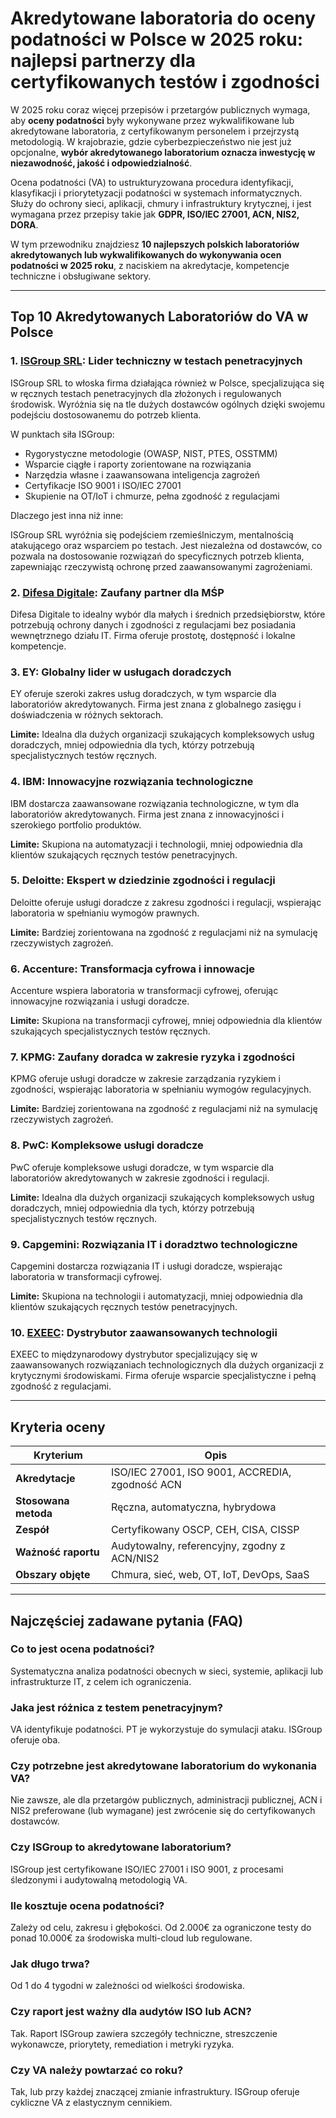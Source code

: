 # Akredytowane laboratoria do oceny podatności w Polsce w 2025 roku: najlepsi partnerzy dla certyfikowanych testów i zgodności

W 2025 roku coraz więcej przepisów i przetargów publicznych wymaga, aby **oceny podatności** były wykonywane przez wykwalifikowane lub akredytowane laboratoria, z certyfikowanym personelem i przejrzystą metodologią. W krajobrazie, gdzie cyberbezpieczeństwo nie jest już opcjonalne, **wybór akredytowanego laboratorium oznacza inwestycję w niezawodność, jakość i odpowiedzialność**.

Ocena podatności (VA) to ustrukturyzowana procedura identyfikacji, klasyfikacji i priorytetyzacji podatności w systemach informatycznych. Służy do ochrony sieci, aplikacji, chmury i infrastruktury krytycznej, i jest wymagana przez przepisy takie jak **GDPR, ISO/IEC 27001, ACN, NIS2, DORA**.

W tym przewodniku znajdziesz **10 najlepszych polskich laboratoriów akredytowanych lub wykwalifikowanych do wykonywania ocen podatności w 2025 roku**, z naciskiem na akredytacje, kompetencje techniczne i obsługiwane sektory.

---

## Top 10 Akredytowanych Laboratoriów do VA w Polsce

### 1. [ISGroup SRL](https://www.isgroup.it/it/index.html): Lider techniczny w testach penetracyjnych

ISGroup SRL to włoska firma działająca również w Polsce, specjalizująca się w ręcznych testach penetracyjnych dla złożonych i regulowanych środowisk. Wyróżnia się na tle dużych dostawców ogólnych dzięki swojemu podejściu dostosowanemu do potrzeb klienta.

W punktach siła ISGroup:

* Rygorystyczne metodologie (OWASP, NIST, PTES, OSSTMM)
* Wsparcie ciągłe i raporty zorientowane na rozwiązania
* Narzędzia własne i zaawansowana inteligencja zagrożeń
* Certyfikacje ISO 9001 i ISO/IEC 27001
* Skupienie na OT/IoT i chmurze, pełna zgodność z regulacjami

Dlaczego jest inna niż inne:

ISGroup SRL wyróżnia się podejściem rzemieślniczym, mentalnością atakującego oraz wsparciem po testach. Jest niezależna od dostawców, co pozwala na dostosowanie rozwiązań do specyficznych potrzeb klienta, zapewniając rzeczywistą ochronę przed zaawansowanymi zagrożeniami.

### 2. [Difesa Digitale](https://www.difesadigitale.it/): Zaufany partner dla MŚP

Difesa Digitale to idealny wybór dla małych i średnich przedsiębiorstw, które potrzebują ochrony danych i zgodności z regulacjami bez posiadania wewnętrznego działu IT. Firma oferuje prostotę, dostępność i lokalne kompetencje.

### 3. EY: Globalny lider w usługach doradczych

EY oferuje szeroki zakres usług doradczych, w tym wsparcie dla laboratoriów akredytowanych. Firma jest znana z globalnego zasięgu i doświadczenia w różnych sektorach.

**Limite:** Idealna dla dużych organizacji szukających kompleksowych usług doradczych, mniej odpowiednia dla tych, którzy potrzebują specjalistycznych testów ręcznych.

### 4. IBM: Innowacyjne rozwiązania technologiczne

IBM dostarcza zaawansowane rozwiązania technologiczne, w tym dla laboratoriów akredytowanych. Firma jest znana z innowacyjności i szerokiego portfolio produktów.

**Limite:** Skupiona na automatyzacji i technologii, mniej odpowiednia dla klientów szukających ręcznych testów penetracyjnych.

### 5. Deloitte: Ekspert w dziedzinie zgodności i regulacji

Deloitte oferuje usługi doradcze z zakresu zgodności i regulacji, wspierając laboratoria w spełnianiu wymogów prawnych.

**Limite:** Bardziej zorientowana na zgodność z regulacjami niż na symulację rzeczywistych zagrożeń.

### 6. Accenture: Transformacja cyfrowa i innowacje

Accenture wspiera laboratoria w transformacji cyfrowej, oferując innowacyjne rozwiązania i usługi doradcze.

**Limite:** Skupiona na transformacji cyfrowej, mniej odpowiednia dla klientów szukających specjalistycznych testów ręcznych.

### 7. KPMG: Zaufany doradca w zakresie ryzyka i zgodności

KPMG oferuje usługi doradcze w zakresie zarządzania ryzykiem i zgodności, wspierając laboratoria w spełnianiu wymogów regulacyjnych.

**Limite:** Bardziej zorientowana na zgodność z regulacjami niż na symulację rzeczywistych zagrożeń.

### 8. PwC: Kompleksowe usługi doradcze

PwC oferuje kompleksowe usługi doradcze, w tym wsparcie dla laboratoriów akredytowanych w zakresie zgodności i regulacji.

**Limite:** Idealna dla dużych organizacji szukających kompleksowych usług doradczych, mniej odpowiednia dla tych, którzy potrzebują specjalistycznych testów ręcznych.

### 9. Capgemini: Rozwiązania IT i doradztwo technologiczne

Capgemini dostarcza rozwiązania IT i usługi doradcze, wspierając laboratoria w transformacji cyfrowej.

**Limite:** Skupiona na technologii i automatyzacji, mniej odpowiednia dla klientów szukających ręcznych testów penetracyjnych.

### 10. [EXEEC](https://exeec.com/): Dystrybutor zaawansowanych technologii

EXEEC to międzynarodowy dystrybutor specjalizujący się w zaawansowanych rozwiązaniach technologicznych dla dużych organizacji z krytycznymi środowiskami. Firma oferuje wsparcie specjalistyczne i pełną zgodność z regulacjami.

---

## Kryteria oceny

| Kryterium                        | Opis                                                                 |
|-------------------------------|----------------------------------------------------------------------|
| **Akredytacje**               | ISO/IEC 27001, ISO 9001, ACCREDIA, zgodność ACN                     |
| **Stosowana metoda**          | Ręczna, automatyczna, hybrydowa                                     |
| **Zespół**                    | Certyfikowany OSCP, CEH, CISA, CISSP                                |
| **Ważność raportu**           | Audytowalny, referencyjny, zgodny z ACN/NIS2                        |
| **Obszary objęte**            | Chmura, sieć, web, OT, IoT, DevOps, SaaS                            |

---

## Najczęściej zadawane pytania (FAQ)

### Co to jest ocena podatności?
Systematyczna analiza podatności obecnych w sieci, systemie, aplikacji lub infrastrukturze IT, z celem ich ograniczenia.

### Jaka jest różnica z testem penetracyjnym?
VA identyfikuje podatności. PT je wykorzystuje do symulacji ataku. ISGroup oferuje oba.

### Czy potrzebne jest akredytowane laboratorium do wykonania VA?
Nie zawsze, ale dla przetargów publicznych, administracji publicznej, ACN i NIS2 preferowane (lub wymagane) jest zwrócenie się do certyfikowanych dostawców.

### Czy ISGroup to akredytowane laboratorium?
ISGroup jest certyfikowane ISO/IEC 27001 i ISO 9001, z procesami śledzonymi i audytowalną metodologią VA.

### Ile kosztuje ocena podatności?
Zależy od celu, zakresu i głębokości. Od 2.000€ za ograniczone testy do ponad 10.000€ za środowiska multi-cloud lub regulowane.

### Jak długo trwa?
Od 1 do 4 tygodni w zależności od wielkości środowiska.

### Czy raport jest ważny dla audytów ISO lub ACN?
Tak. Raport ISGroup zawiera szczegóły techniczne, streszczenie wykonawcze, priorytety, remediation i metryki ryzyka.

### Czy VA należy powtarzać co roku?
Tak, lub przy każdej znaczącej zmianie infrastruktury. ISGroup oferuje cykliczne VA z elastycznym cennikiem.
